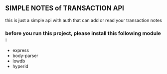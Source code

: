 ## SIMPLE NOTES of TRANSACTION API

this is just a simple api with auth that can add or read your transaction notes

### before you run this project, please install this following module :
 - express
 - body-parser
 - lowdb
 - hyperid
 
 
